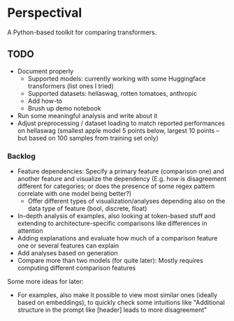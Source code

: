 # Perspectival

A Python-based toolkit for comparing transformers.

## TODO

- Document properly
  - Supported models: currently working with some Huggingface transformers (list ones I tried)
  - Supported datasets: hellaswag, rotten tomatoes, anthropic
  - Add how-to
  - Brush up demo notebook
- Run some meaningful analysis and write about it
- Adjust preprocessing / dataset loading to match reported performances on hellaswag (smallest apple model 5 points below, largest 10 points – but based on 100 samples from training set only)

### Backlog

- Feature dependencies: Specify a primary feature (comparison one) and another feature and visualize the dependency (E.g. how is disagreement different for categories; or does the presence of some regex pattern correlate with one model being better?)
  - Offer different types of visualization/analyses depending also on the data type of feature (bool, discrete, float)
- In-depth analysis of examples, also looking at token-based stuff and extending to architecture-specific comparisons like differences in attention
- Adding explanations and evaluate how much of a comparison feature one or several features can explain
- Add analyses based on generation
- Compare more than two models (for quite later): Mostly requires computing different comparison features

Some more ideas for later:

- For examples, also make it possible to view most similar ones (ideally based on embeddings), to quickly check some intuitions like "Additional structure in the prompt like [header] leads to more disagreement"
